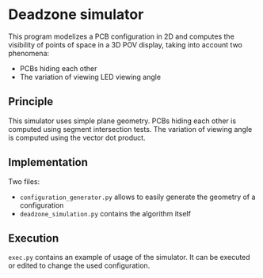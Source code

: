 # Deadzone simulator

This program modelizes a PCB configuration in 2D and computes the visibility of points of space in a 3D POV display, taking into account two phenomena:
* PCBs hiding each other
* The variation of viewing LED viewing angle

## Principle

This simulator uses simple plane geometry.
PCBs hiding each other is computed using segment intersection tests.
The variation of viewing angle is computed using the vector dot product.

## Implementation

Two files:
* `configuration_generator.py` allows to easily generate the geometry of a configuration
* `deadzone_simulation.py` contains the algorithm itself

## Execution

`exec.py` contains an example of usage of the simulator. It can be executed or edited to change the used configuration.
